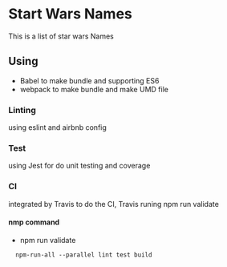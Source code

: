 # Start Wars Names

This is a list of star wars Names

## Using

- Babel to make bundle and supporting ES6
- webpack to make bundle and make UMD file

### Linting

using eslint and airbnb config

### Test

using Jest for do unit testing and coverage

### CI

integrated by Travis to do the CI,
Travis runing npm run validate

#### nmp command

- npm run validate

```shell
  npm-run-all --parallel lint test build
```
